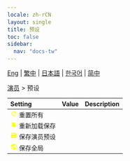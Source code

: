 ```yaml
---
locale: zh-rCN
layout: single
title: 预设
toc: false
sidebar:
  nav: "docs-tw"
---
```

[Eng](/dancexr/menu/2025.4/actor/actor_presets) | [繁中](/tw/dancexr/menu/2025.4/actor/actor_presets) | [日本語](/jp/dancexr/menu/2025.4/actor/actor_presets) | [한국어](/kr/dancexr/menu/2025.4/actor/actor_presets) | [简中](/zh/dancexr/menu/2025.4/actor/actor_presets)

[演员](../menu#演员) > 预设



| Setting | Value | Description |
| :--- | --- | :--- |
|<nobr> ![refresh icon](/images/icon/ic_refresh.png)  重置所有</nobr>|| 
|<nobr> ![file icon](/images/icon/ic_file.png)  重新加载保存</nobr>|| 
|<nobr> ![save icon](/images/icon/ic_save.png)  保存演员预设</nobr>|| 
|<nobr> ![globe icon](/images/icon/ic_globe.png)  保存全局</nobr>|| 
